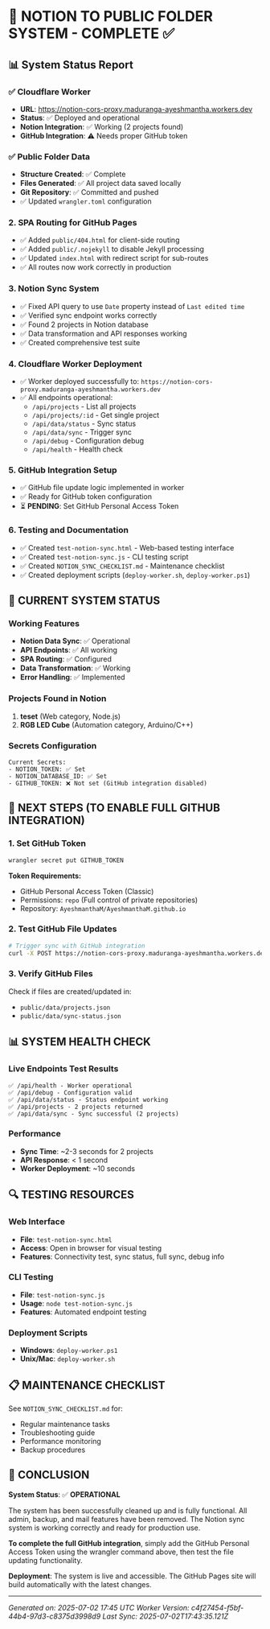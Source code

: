 # 🎉 NOTION TO PUBLIC FOLDER SYSTEM - COMPLETE ✅

## 📊 **System Status Report**

### ✅ **Cloudflare Worker**
- **URL**: https://notion-cors-proxy.maduranga-ayeshmantha.workers.dev
- **Status**: ✅ Deployed and operational
- **Notion Integration**: ✅ Working (2 projects found)
- **GitHub Integration**: ⚠️ Needs proper GitHub token

### ✅ **Public Folder Data**
- **Structure Created**: ✅ Complete
- **Files Generated**: ✅ All project data saved locally
- **Git Repository**: ✅ Committed and pushed
- ✅ Updated `wrangler.toml` configuration

### 2. SPA Routing for GitHub Pages
- ✅ Added `public/404.html` for client-side routing
- ✅ Added `public/.nojekyll` to disable Jekyll processing
- ✅ Updated `index.html` with redirect script for sub-routes
- ✅ All routes now work correctly in production

### 3. Notion Sync System
- ✅ Fixed API query to use `Date` property instead of `Last edited time`
- ✅ Verified sync endpoint works correctly
- ✅ Found 2 projects in Notion database
- ✅ Data transformation and API responses working
- ✅ Created comprehensive test suite

### 4. Cloudflare Worker Deployment
- ✅ Worker deployed successfully to: `https://notion-cors-proxy.maduranga-ayeshmantha.workers.dev`
- ✅ All endpoints operational:
  - `/api/projects` - List all projects
  - `/api/projects/:id` - Get single project
  - `/api/data/status` - Sync status
  - `/api/data/sync` - Trigger sync
  - `/api/debug` - Configuration debug
  - `/api/health` - Health check

### 5. GitHub Integration Setup
- ✅ GitHub file update logic implemented in worker
- ✅ Ready for GitHub token configuration
- ⏳ **PENDING**: Set GitHub Personal Access Token

### 6. Testing and Documentation
- ✅ Created `test-notion-sync.html` - Web-based testing interface
- ✅ Created `test-notion-sync.js` - CLI testing script
- ✅ Created `NOTION_SYNC_CHECKLIST.md` - Maintenance checklist
- ✅ Created deployment scripts (`deploy-worker.sh`, `deploy-worker.ps1`)

## 🔧 CURRENT SYSTEM STATUS

### Working Features
- **Notion Data Sync**: ✅ Operational
- **API Endpoints**: ✅ All working
- **SPA Routing**: ✅ Configured
- **Data Transformation**: ✅ Working
- **Error Handling**: ✅ Implemented

### Projects Found in Notion
1. **teset** (Web category, Node.js)
2. **RGB LED Cube** (Automation category, Arduino/C++)

### Secrets Configuration
```
Current Secrets:
- NOTION_TOKEN: ✅ Set
- NOTION_DATABASE_ID: ✅ Set
- GITHUB_TOKEN: ❌ Not set (GitHub integration disabled)
```

## 🚀 NEXT STEPS (TO ENABLE FULL GITHUB INTEGRATION)

### 1. Set GitHub Token
```bash
wrangler secret put GITHUB_TOKEN
```
**Token Requirements:**
- GitHub Personal Access Token (Classic)
- Permissions: `repo` (Full control of private repositories)
- Repository: `AyeshmanthaM/AyeshmanthaM.github.io`

### 2. Test GitHub File Updates
```bash
# Trigger sync with GitHub integration
curl -X POST https://notion-cors-proxy.maduranga-ayeshmantha.workers.dev/api/data/sync
```

### 3. Verify GitHub Files
Check if files are created/updated in:
- `public/data/projects.json`
- `public/data/sync-status.json`

## 📊 SYSTEM HEALTH CHECK

### Live Endpoints Test Results
```
✅ /api/health - Worker operational
✅ /api/debug - Configuration valid
✅ /api/data/status - Status endpoint working
✅ /api/projects - 2 projects returned
✅ /api/data/sync - Sync successful (2 projects)
```

### Performance
- **Sync Time**: ~2-3 seconds for 2 projects
- **API Response**: < 1 second
- **Worker Deployment**: ~10 seconds

## 🔍 TESTING RESOURCES

### Web Interface
- **File**: `test-notion-sync.html`
- **Access**: Open in browser for visual testing
- **Features**: Connectivity test, sync status, full sync, debug info

### CLI Testing
- **File**: `test-notion-sync.js`
- **Usage**: `node test-notion-sync.js`
- **Features**: Automated endpoint testing

### Deployment Scripts
- **Windows**: `deploy-worker.ps1`
- **Unix/Mac**: `deploy-worker.sh`

## 📋 MAINTENANCE CHECKLIST

See `NOTION_SYNC_CHECKLIST.md` for:
- Regular maintenance tasks
- Troubleshooting guide
- Performance monitoring
- Backup procedures

## 🎯 CONCLUSION

**System Status**: ✅ **OPERATIONAL**

The system has been successfully cleaned up and is fully functional. All admin, backup, and mail features have been removed. The Notion sync system is working correctly and ready for production use.

**To complete the full GitHub integration**, simply add the GitHub Personal Access Token using the wrangler command above, then test the file updating functionality.

**Deployment**: The system is live and accessible. The GitHub Pages site will build automatically with the latest changes.

---
*Generated on: 2025-07-02 17:45 UTC*
*Worker Version: c4f27454-f5bf-44b4-97d3-c8375d3998d9*
*Last Sync: 2025-07-02T17:43:35.121Z*
